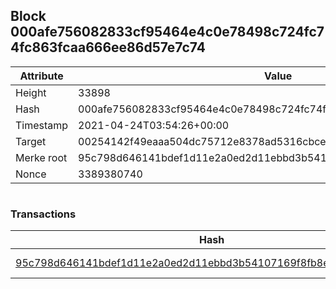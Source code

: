 ## Block 000afe756082833cf95464e4c0e78498c724fc74fc863fcaa666ee86d57e7c74

Attribute | Value
--- | ---
Height | 33898
Hash | 000afe756082833cf95464e4c0e78498c724fc74fc863fcaa666ee86d57e7c74
Timestamp | 2021-04-24T03:54:26+00:00
Target | 00254142f49eaaa504dc75712e8378ad5316cbcead634704b3734b6271167cc4
Merke root | 95c798d646141bdef1d11e2a0ed2d11ebbd3b54107169f8fb8e626ac2c8f0858
Nonce | 3389380740

```

```

### Transactions

Hash | Amount
--- | ---
[95c798d646141bdef1d11e2a0ed2d11ebbd3b54107169f8fb8e626ac2c8f0858](95c798d646141bdef1d11e2a0ed2d11ebbd3b54107169f8fb8e626ac2c8f0858.md) | 10.00000000 SKEPTI 
